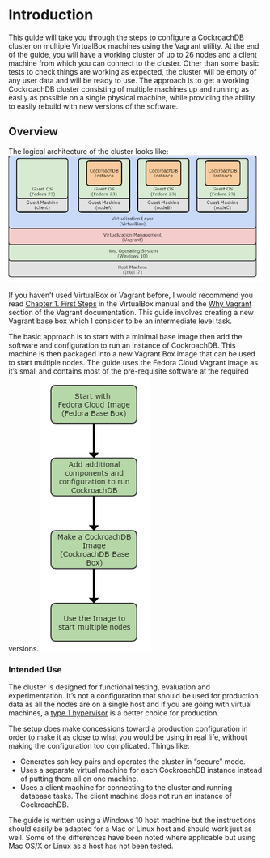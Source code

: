 # Introduction

This guide will take you through the steps to configure a CockroachDB cluster on multiple VirtualBox machines using the Vagrant utility. At the end of the guide, you will have a working cluster of up to 26 nodes and a client machine from which you can connect to the cluster. Other than some basic tests to check things are working as expected, the cluster will be empty of any user data and will be ready to use. 
The approach is to get a working CockroachDB cluster consisting of multiple machines up and running as easily as possible on a single physical machine, while providing the ability to easily rebuild with new versions of the software.


## Overview

The logical architecture of the cluster looks like:
![logical architecture image](images/virtualbox_architecture.png)

If you haven’t used VirtualBox or Vagrant before, I would recommend you read [Chapter 1. First Steps](https://www.virtualbox.org/manual/ch01.html) in the VirtualBox manual and the [Why Vagrant](https://www.vagrantup.com/docs/why-vagrant/index.html) section of the Vagrant documentation. This guide involves creating a new Vagrant base box which I consider to be an intermediate level task.

The basic approach is to start with a minimal base image then add the software and configuration to run an instance of CockroachDB. This machine is then packaged into a new Vagrant Box image that can be used to start multiple nodes. The guide uses the Fedora Cloud Vagrant image as it’s small and contains most of the pre-requisite software at the required versions.
![guide workflow image](images/cockroach_vb_overview.png)

### Intended Use

The cluster is designed for functional testing, evaluation and experimentation. It’s not a configuration that should be used for production data as all the nodes are on a single host and if you are going with virtual machines, a [type 1 hypervisor](https://en.wikipedia.org/wiki/Hypervisor) is a better choice for production. 

The setup does make concessions toward a production configuration in order to make it as close to what you would be using in real life, without making the configuration too complicated. Things like:

* Generates ssh key pairs and operates the cluster in “secure” mode.
* Uses a separate virtual machine for each CockroachDB instance instead of putting them all on one machine.
* Uses a client machine for connecting to the cluster and running database tasks. The client machine does not run an instance of CockroachDB.

The guide is written using a Windows 10 host machine but the instructions should easily be adapted for a Mac or Linux host and should work just as well. Some of the differences have been noted where applicable but using Mac OS/X or Linux as a host has not been tested.
